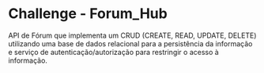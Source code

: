 # Challenge - Forum_Hub
API de Fórum que implementa um CRUD (CREATE, READ, UPDATE, DELETE) utilizando uma base de dados relacional para a persistência da informação e serviço de autenticação/autorização para restringir o acesso à informação.
